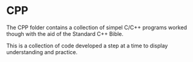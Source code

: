 CPP
===

The CPP folder contains a collection of simpel C/C++ programs worked though with the aid of the Standard C++ Bible. 

This is a collection of code developed a step at a time to display understanding and practice. 
